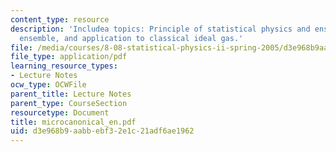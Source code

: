```yaml
---
content_type: resource
description: 'Includea topics: Principle of statistical physics and ensembles, microcanonical
  ensemble, and application to classical ideal gas.'
file: /media/courses/8-08-statistical-physics-ii-spring-2005/d3e968b9aabbebf32e1c21adf6ae1962_microcanonical_en.pdf
file_type: application/pdf
learning_resource_types:
- Lecture Notes
ocw_type: OCWFile
parent_title: Lecture Notes
parent_type: CourseSection
resourcetype: Document
title: microcanonical_en.pdf
uid: d3e968b9-aabb-ebf3-2e1c-21adf6ae1962
---
```

